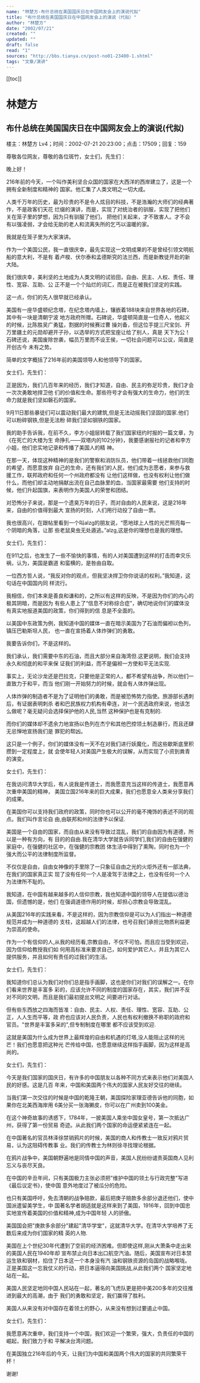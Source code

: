 ```yaml
---
name: "林楚方-布什总统在美国国庆日在中国网友会上的演说代拟"
title: "布什总统在美国国庆日在中国网友会上的演说（代拟）"
author: "林楚方"
date: "2002/07/21"
created: ""
updated: ""
draft: false
read: "1"
sources: "http://bbs.tianya.cn/post-no01-23400-1.shtml"
tags: "文章/演讲"
---
```


[[toc]]

# 林楚方

## 布什总统在美国国庆日在中国网友会上的演说(代拟)

楼主：林楚方 Lv4；时间：2002-07-21 20:23:00；点击：17509；回复：159

尊敬各位网友，尊敬的各位斑竹，女士们，先生们：

晚上好！

216年前的今天，一个叫作美利坚合众国的国家在大西洋的西岸建立了，这是一个拥有全新制度和精神的
国家。他汇集了人类文明之一切大成。

人类千万年的历史，最为珍贵的不是令人炫目的科技，不是浩瀚的大师们的经典著作，不是政客们天花
烂缀的演讲，而是，实现了对统治者的驯服，实现了把他们关在笼子里的梦想，因为只有驯服了他们，
把他们关起来，才不致害人。才不会有以强凌弱，才会给无助的老人和流离失所的乞丐以温暖的家。

我就是在笼子里为大家演讲。

作为一个美国公民，我一直很庆幸，最先实现这一文明成果的不是曾经引领文明航船的意大利，不是有
着卢梭、伏尔泰和孟德斯究的法兰西，而是新教徒开赴的新大陆。

我们很庆幸，美利坚的土地成为人类文明的试验田，自由、民主、人权、责任、理性、宽容、互助、公
正不是一个个灿烂的词汇，而是正在被我们坚定的实践。

这一点，你们的先人很早就已经承认。

美国有一座华盛顿纪念塔，在纪念塔内墙上，镶嵌着188块来自世界各地的石碑，其中有一块是清朝宁波
地方政府所赠。石碑说，华盛顿简直是一位奇人，他起义的时候，比陈胜吴广勇猛，割据的时候赛过曹
操刘备，但这位手提三尺宝剑、开万里疆土的元勋却避开子孙，以选举的方式把宝座让给了别人，真是
天下为公！石碑还说，美国废除世袭，幅员万里而不设王侯，一切社会问题可以公议，简直是开创古今
未有之势。

简单的文字概括了216年前的美国领导人和他领导下的国家。

女士们，先生们：

正是因为，我们几百年来的经历，我们才知道，自由、民主的弥足珍贵，我们才会一次次勇敢地捍卫他
们的价值和生命。那些符号才会有强大的生命力，他们的生命力就是我们坚如磐石的国家。

9月11日那些暴徒们可以震动我们最大的建筑,但是无法动摇我们坚固的国家.他们可以粉碎钢铁,但是无法粉
碎我们坚如钢铁的国家。

我的助手告诉我，在前不久，李方小姐层转载了我们国家纽约时报的一篇文章，为《在死亡的大楼为生
命挣扎——双塔内的102分钟》，我要感谢报社的记者和李方小姐，他们忠实地记录和传播了美国人的精
神。

在那一天，体现这种精神的是我们的警察和消防队员，他们带着一线拯救他们同胞的希望，而愿意放弃
自己的生命，还有我们的人民，他们成为志愿者，来参与救援工作，联邦政府和任何一个州政府都没有
让他们这样做，也没有权利让他们做什么，而他们却主动地捐献出流在自己血脉里的血，当国家最需要
他们支持的时候，他们升起国旗，来表明作为美国人的荣誉和团结。

对恐怖分子来说，那是一个遗臭万年的日子，而对自由的人民来说，这是216年来，自由的价值得到最大
宣扬的时刻，人们用行动投了自由一票。

我也很高兴，在跟帖里看到一个叫alzg的朋友说，“愿地球上人性的光芒照亮每一个阴暗的角落，让那
些老鼠臭虫无处遁逃。”alzg,这是你的理想也是我的理想。

女士们，先生们：

在911之后，也发生了一些不愉快的事情，有的人对美国遭到这样的打击而幸灾乐祸，认为，美国是霸道
和蛮横的，是咎由自取。

一位西方哲人说，“我反对你的观点，但我坚决捍卫你你说话的权利。”我知道，这句话在中国国内同
样流行。

我相信，你们本来是善良和谦和的，之所以有这样的反映，不是因为你们的内心的极其阴暗，而是因为
有些人患上了“信息不对称综合症”，确切地说你们的媒体没有真实地报道美国的政策，你们得到的信
息是不全面的。

以美国中东政策为例，我知道中国的媒体一直在暗示美国为了石油而偏袒以色列，镇压巴勒斯坦人民，
也一直在宣扬着人体炸弹们的勇敢。

我要告诉你们，不是这样的。

我们承认，我们需要中东的石油，而且大部分来自海湾但.这更说明，我们会支持永久和彻底的和平来保
证我们的利益，而不是偏袒一方使和平无法实现.

事实上，无论沙龙还是巴拉克，只要他是正常的人，都不希望有战争，所以他们一直致力于和平，而当
他们刚一开始努力的时候，就会有人体炸弹出现。

人体炸弹的制造者不是为了证明他们的勇敢，而是被恐怖势力指使。旅游部长遇刺后，有证据表明刺杀
者和巴民族权力机构有牵连，对一个民选政府来说，他该怎么做呢？毫无疑问会选择保护他的人民,当然
这种保护也是有克制的.

而你们的媒体却不遗余力地宣扬以色列在杰宁和其他巴控领土制造暴行，而且还肆无忌惮地宣扬我们是
罪犯的帮凶。

这只是一个例子，你们的媒体没有一天不在对我们进行妖魔化，而这些歇斯底里积攒到一定程度上，就
会使年轻人对美国产生极大的误解，从而实现了小资到粪青的演变。

女士们，先生们：

在我访问清华大学后，有人说我是传道士，而我愿意充当这样的传道士，我愿意再次重申美国的精神，
美国立国216年来的巨大成果，我们也愿意全人类来分享我们的成果。

在美国你可以支持我们政府的政策，同时你也可以公开的毫不掩饰的表述不同的观点。我们叫作言论自
由,由联邦和州的法律予以保证.

美国是一个自由的国家，而自由从来没有导致过混乱，我们的自由因为有道德，所以是一种有方向，有
目的的自由.我在清华大学就告诉同学们,我们的自由在强健的家庭中，在强健的社区中，在强健的宗教团
体生活中得到了熏陶，同时也为一个强大而公平的法律制度所监督。

不仅仅是自由，自由女神像的手里除了一只象征自由之光的火炬外还有一部法典，在我们的国家真正实
现了没有任何一个人是凌驾于法律之上，也没有任何一个人为法律所不耻的。

我知道，在中国有越来越多的人信仰宗教，我也知道中国的领导人在提倡以德治国，但遗憾的是，他们
在强调道德作用的时候，却担心宗教会导致混乱。

从美国216年的实践来看，不是这样的，因为宗教信仰是可以为人们指出一种道德规范并成为一种道德的
支柱，这超越人们的法律，也号召我们承担比物质利益更为崇高的使命。

作为一个有信仰的人,从我的经历看,宗教自由，不仅不可怕，而且应当受到欢迎，因为信仰给教授我们如
何用高标准来要求自己，如何爱护其它人，并且为其它人提供服务，并且如何有责任的过我们的生活。

女士们，先生们：

我知道你们总认为我们对你们总是指手画脚，这也是你们对我们的误解之一。在你们看来世界是丰富多
彩的，应该允许不同的制度的国家存在，其实，我们并不反对不同的文明，而且是我们最初提出文明之
间要进行对话。

但有些东西放之四海而皆准：自由、民主、人权、责任、理性、宽容、互助、公正，人人生而平等，政
府也应该对人民负责，人民也有权利撤换不称职的政府和官员。"世界是丰富多采的",但专制制度在哪里
都不应该受到欢迎.

这就是美国为什么成为世界上最辉煌的自由和机遇的灯塔,没人能阻止这样的光芒！我们也愿意把这种光
芒传给中国，也愿意继续这样指手画脚，因为这样是高尚的。

女士们，先生们：

今天是我们国家的国庆日，有许多的中国朋友以各种不同方式来表示他们对美国人民的好感。这是几百
年来，中国和美国两个伟大的国家人民友好交往的继续。

当我们第一次交往的时候是中国的乾隆王朝，美国探险家理亚德告诉他的同胞，如果你在北美西海岸用
6美分买一张海獭皮，你可以在广州卖到100美金。

在这个神奇故事的诱惑下，1784年，一披美国人乘坐中国女皇号，第一次抵达广州，获得了第一份贸易
奇迹。从此我们两个国家的命运便紧紧连在一起。

在中国著名的官员林泽徐禁销鸦片的时候，美国的商人和传教士一致反对鸦片贸易，认为这阻碍传教事
业。我们的传教士为林则徐寻找理论根据。

在鸦片战争中，美国朝野遍地是同情中国的声音，美国人民纷纷谴责英国商人见利忘义与丧尽天良。

在中国的辛丑年间，只有美国极力主张必须把"维护中国的领土与行政完整"写进《最后议定书》，使中国
意外地度过了被瓜分的危险。

也只有美国呼吁，免去清朝的战争赔款，最后把庚子赔款多余部分退还他们，使中国派遣留美学生，中
国著名学者胡适就是这样来到了美国，1916年，回到中国忠实地宣传着美国的价值和精神,成为中国年轻
人的骄傲。

美国国会把"庚款多余部分"建起"清华学堂"，这就清华大学。在清华大学培养了无数后来成为你们国家的精
英的人物.

美国在上个世纪30年代遭到了空前的经济困难。但即使这样,刚从大萧条中走出来的美国人民在1940年却
宣布禁止向日本出口航空汽油。随后，美国宣布对日本禁运生铁和钢材，掐住了日本这一个本身没有汽
油和钢铁资源的岛国的战略喉咙。正是美国这一忘我仗义的行动，把日本逼得向美国挑战,从此我们两个
国家坚定地站在一起。

美国人民坚定地同中国人民站在一起，著名的飞虎队更是把中美200多年的交往推进到最大的高潮，由于
我们的勇敢和坚定，我们赢得了胜利。

美国人从来没有对中国存在着领土的野心，从来没有想到过要遏止中国。

女士们，先生们：

我愿意再次重申，我们支持一个中国，我们欢迎一个繁荣，强大，负责任的中国的崛起，我们致力于和
平解决台湾问题。

在美国独立216年后的今天，让我们为中国和美国两个伟大的国家的共同繁荣干杯！

谢谢!
